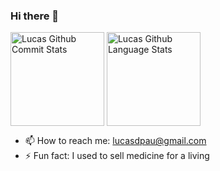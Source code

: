 ### Hi there 👋


<img align="center" height="150px" src="https://github-readme-stats.vercel.app/api?username=lucasdpau&show_icons=true&count_private=true&hide=stars,contribs&theme=cobalt" alt="Lucas Github Commit Stats"/>
<img align="center" height="150px" src="https://github-readme-stats-seven-blue-35.vercel.app/api/top-langs?username=lucasdpau&langs_count=11&exclude_repo=nand2tetris-notes,first-contributions,CS50Coursework,python&theme=cobalt&layout=compact" alt="Lucas Github Language Stats"/>

- 📫 How to reach me: lucasdpau@gmail.com
- ⚡ Fun fact: I used to sell medicine for a living
<!--
**lucasdpau/lucasdpau** is a ✨ _special_ ✨ repository because its `README.md` (this file) appears on your GitHub profile.

Here are some ideas to get you started:


- 🔭 I’m currently working on ...
- 🌱 I’m currently learning ...


!! hide repos i didn't code so that it doesnt show me as a hack and assembly expert!

-->
